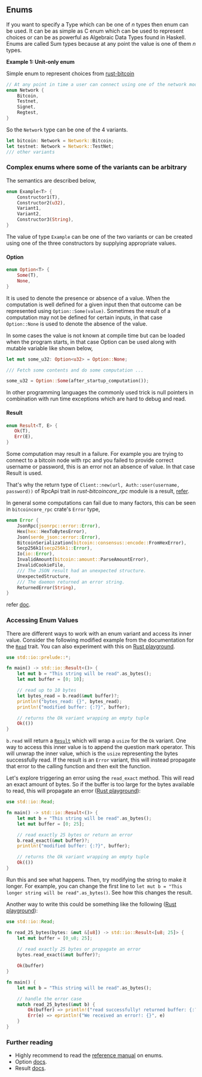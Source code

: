 ## Enums

If you want to specify a Type which can be one of *n* types then enum can be used.
It can be as simple as C enum which can be used to represent choices or can be as powerful as
Algebraic Data Types found in Haskell.
Enums are called Sum types because at any point the value is one of them *n* types.

**Example 1: Unit-only enum**

Simple enum to represent choices from [rust-bitcoin](https://docs.rs/bitcoin/latest/bitcoin/network/enum.Network.html)
```rust
// At any point in time a user can connect using one of the network modes
enum Network {
    Bitcoin,
    Testnet,
    Signet,
    Regtest,
}
```

So the `Network` type can be one of the 4 variants.

```rust
let bitcoin: Network = Network::Bitcoin;
let testnet: Network = Network::TestNet;
/// other variants
```

### Complex enums where some of the variants can be arbitrary

The semantics are described below,

```rust
enum Example<T> {
    Constructor1(T),
    Constructor2(u32),
    Variant1,
    Variant2,
    Constructor3(String),
}
```

The value of type `Example` can be one of the two variants or can be created using one
of the three constructors by supplying appropriate values.

#### Option

```rust
enum Option<T> {
    Some(T),
    None,
}
```

It is used to denote the presence or absence of a value.
When the computation is well defined for a given input then that outcome can be represented
using `Option::Some(value)`.
Sometimes the result of a computation may not be defined for certain
inputs, in that case `Option::None` is used to denote the absence of the value.

In some cases the value is not known at compile time but can be loaded when the program
starts, in that case Option can be used along with mutable variable like shown below,

```rust
let mut some_u32: Option<u32> = Option::None;

/// Fetch some contents and do some computation ...

some_u32 = Option::Some(after_startup_computation());
```

In other programming languages the commonly used trick is null pointers in combination with
run time exceptions which are hard to debug and read.

#### Result

```rust
enum Result<T, E> {
   Ok(T),
   Err(E),
}
```

Some computation may result in a failure. For example you are trying to connect to a bitcoin
node with rpc and you failed to provide correct username or password, this is an error not
an absence of value. In that case Result is used.

That's why the return type of ```Client::new(url, Auth::user(username, password))``` of RpcApi trait
in *rust-bitcoincore_rpc* module is a result, [refer](https://docs.rs/bitcoincore-rpc/latest/bitcoincore_rpc/struct.Client.html#method.new).

In general some computations can fail due to many factors, this can be seen in `bitcoincore_rpc` crate's
`Error` type,

```rust
enum Error {
    JsonRpc(jsonrpc::error::Error),
    Hex(hex::HexToBytesError),
    Json(serde_json::error::Error),
    BitcoinSerialization(bitcoin::consensus::encode::FromHexError),
    Secp256k1(secp256k1::Error),
    Io(io::Error),
    InvalidAmount(bitcoin::amount::ParseAmountError),
    InvalidCookieFile,
    /// The JSON result had an unexpected structure.
    UnexpectedStructure,
    /// The daemon returned an error string.
    ReturnedError(String),
}
```

refer [doc](https://docs.rs/bitcoincore-rpc/latest/bitcoincore_rpc/enum.Error.html).

### Accessing Enum Values
There are different ways to work with an enum variant and access its inner value. Consider the following modified example from the documentation for the [`Read`](https://doc.rust-lang.org/std/io/trait.Read.html#examples) trait. You can also experiment with this on [Rust playground](https://play.rust-lang.org/?version=stable&mode=debug&edition=2021&gist=dd936210b74c9ca00b11d3c27b546baf).
```rust
use std::io::prelude::*;

fn main() -> std::io::Result<()> {
    let mut b = "This string will be read".as_bytes();
    let mut buffer = [0; 10];

    // read up to 10 bytes
    let bytes_read = b.read(&mut buffer)?;
    println!("bytes_read: {}", bytes_read);
    println!("modified buffer: {:?}", buffer);

    // returns the Ok variant wrapping an empty tuple
    Ok(())
}
```

`b.read` will return a [`Result`](https://doc.rust-lang.org/std/io/trait.Read.html#tymethod.read) which will wrap a `usize` for the `Ok` variant. One way to access this inner value is to append the question mark operator. This will unwrap the inner value, which is the `usize` representing the bytes successfully read. If the result is an `Error` variant, this will instead propagate that error to the calling function and then exit the function.

Let's explore triggering an error using the `read_exact` method. This will read an exact amount of bytes. So if the buffer is too large for the bytes available to read, this will propagate an error ([Rust playground](https://play.rust-lang.org/?version=stable&mode=debug&edition=2021&gist=61e0c88c6ccb08d076b37102dcda2d63)):
```rust
use std::io::Read;

fn main() -> std::io::Result<()> {
    let mut b = "This string will be read".as_bytes();
    let mut buffer = [0; 25];

    // read exactly 25 bytes or return an error
    b.read_exact(&mut buffer)?;
    println!("modified buffer: {:?}", buffer);

    // returns the Ok variant wrapping an empty tuple
    Ok(())
}
```

Run this and see what happens. Then, try modifying the string to make it longer. For example, you can change the first line to `let mut b = "This longer string will be read".as_bytes()`. See how this changes the result.

Another way to write this could be something like the following ([Rust playground](https://play.rust-lang.org/?version=stable&mode=debug&edition=2021&gist=61c22aa6a9b28fe80650b73a718145ea)):
```rust
use std::io::Read;

fn read_25_bytes(bytes: &mut &[u8]) -> std::io::Result<[u8; 25]> {
    let mut buffer = [0_u8; 25];
    
    // read exactly 25 bytes or propagate an error
    bytes.read_exact(&mut buffer)?;

    Ok(buffer)
}

fn main() {
    let mut b = "This string will be read".as_bytes();

    // handle the error case
    match read_25_bytes(&mut b) {
        Ok(buffer) => println!("read successfully! returned buffer: {:?}", buffer),
        Err(e) => eprintln!("We received an error!: {}", e)
    }
}
```

### Further reading

* Highly recommend to read the [reference manual](https://doc.rust-lang.org/reference/items/enumerations.html) on enums.
* Option [docs](https://doc.rust-lang.org/std/option/).
* Result [docs](https://doc.rust-lang.org/std/result/).
